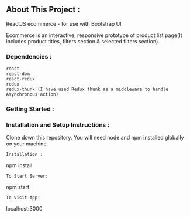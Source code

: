 ## About This Project :

ReactJS ecommerce - for use with Bootstrap UI

Ecommerce is an interactive, responsive prototype of product list page(It includes
product titles, filters section & selected filters section).

### Dependencies :

    react
    react-dom
    react-redux
    redux
    redux-thunk (I have used Redux thunk as a middleware to handle Asynchronous action)

### Getting Started :

### Installation and Setup Instructions :

Clone down this repository. You will need node and npm installed globally on your machine.

`Installation :`

npm install

`To Start Server:`

npm start

`To Visit App:`

localhost:3000
